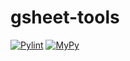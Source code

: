 # gsheet-tools

[![Pylint](https://github.com/masterPiece93/gsheet-tools/actions/workflows/pylint.yml/badge.svg)](https://github.com/masterPiece93/gsheet-tools/actions/workflows/pylint.yml) [![MyPy](https://github.com/masterPiece93/gsheet-tools/actions/workflows/mypy.yml/badge.svg)](https://github.com/masterPiece93/gsheet-tools/actions/workflows/mypy.yml)
